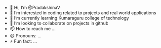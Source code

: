 - 👋 Hi, I’m @PradakshinaV
- 👀 I’m interested in coding related to projects and real world applications 
- 🌱 I’m currently learning Kumaraguru college of technology
- 💞️ I’m looking to collaborate on projects in github
- 📫 How to reach me ...
- 😄 Pronouns: ...
- ⚡ Fun fact: ...

<!---
PradakshinaV/PradakshinaV is a ✨ special ✨ repository because its `README.md` (this file) appears on your GitHub profile.
You can click the Preview link to take a look at your changes.
--->
